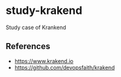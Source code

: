 # study-krakend
Study case of Krankend


## References

- https://www.krakend.io
- https://github.com/devopsfaith/krakend
